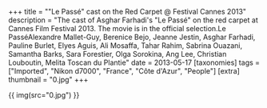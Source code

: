 +++
title = "\"Le Passé\" cast on the Red Carpet @ Festival Cannes 2013"
description = "The cast of Asghar Farhadi's \"Le Passé\" on the red carpet at Cannes Film Festival 2013. The movie is in the official selection.Le PasséAlexandre Mallet-Guy, Berenice Bejo, Jeanne Jestin, Asghar Farhadi, Pauline Burlet, Elyes Aguis, Ali Mosaffa, Tahar Rahim, Sabrina Ouazani, Samantha Barks, Sara Forestier, Olga Sorokina, Ang Lee, Christian Louboutin, Melita Toscan du Plantie"
date = 2013-05-17
[taxonomies]
tags = ["Imported", "Nikon d7000", "France", "Côte d'Azur", "People"]
[extra]
thumbnail = "0.jpg"
+++

{{ img(src="0.jpg") }}

